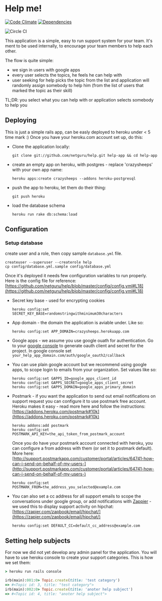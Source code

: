 # Help me!

[![Code Climate](https://codeclimate.com/github/netguru/help.png)](https://codeclimate.com/github/netguru/help)
[![Dependencies](http://allthebadges.io/netguru/help/gemnasium.png)](http://allthebadges.io/netguru/help/gemnasium)

![Circle CI](https://circleci.com/gh/netguru/help/tree/master.png?circle-token=0b87a42d881a82d69dca72d9c0f4cc680f795f62)

This application is a simple, easy to run support system for your team. It's ment to be used internally, to encourage your team members to help each other.

The flow is quite simple:

* we sign in users with google apps
* every user selects the topics, he feels he can help with
* user seeking for help picks the topic from the list and application will randomly assign somebody to help him (from the list of users that marked the topic as their skill)

TL;DR: you select what you can help with or application selects somebody to help you

## Deploying
This is just a simple rails app, can be easly deployed to heroku under < 5 time mark :)
Once you have your heroku.com account set up, do this:

* Clone the application locally:

  `git clone git://github.com/netguru/help.git help-app && cd help-app`

* create an empty app on heroku, with postgres - replace 'crazysheeps' with your own app name:

  `heroku apps:create crazysheeps --addons heroku-postgresql`

* push the app to heroku, let them do their thing:

  `git push heroku`

* load the database schema

  `heroku run rake db:schema:load`

## Configuration

### Setup database

create user and a role, then copy sample `database.yml` file.

```shell
createuser --superuser --createrole help
cp config/database.yml.sample config/database.yml
```

Once it's deployed it needs few configuration variables to run properly.
Here is the config file for reference: [https://github.com/netguru/help/blob/master/config/config.yml#L18](https://github.com/netguru/help/blob/master/config/config.yml#L18)

* Secret key base - used for encrypting cookies

  `heroku config:set SECRET_KEY_BASE=randomstringwithminimum30characters`

* App domain - the domain the application is aviable under. Like so:

  `heroku config:set APP_DOMAIN=crazysheeps.herokuapp.com`

* Google apps - we assume you use google ouath for authentication.
Go to your [google console](https://cloud.google.com/console/project) to generate oauth client and secret for the project.
In google console set `your_help_app_domain.com/auth/google_oauth2/callback`

* You can use plain google account but we recommend using google apps, to scope login to emails from your organization.
Set values like so:

  ```shell
  heroku config:set GAPPS_ID=google_apps_client_id
  heroku config:set GAPPS_SECRET=google_apps_client_secret
  heroku config:set GAPPS_DOMAIN=google_apps_primary_domain
  ```

* Postmark - if you want the application to send out email notifications on support request you can configure it to use postmark free account. Heroku makes it easy - read more here and follow the instructions: [https://addons.heroku.com/postmark#10k](https://addons.heroku.com/postmark#10k)

  ```shell
  heroku addons:add postmark
  heroku config:set POSTMARK_API_KEY=the_api_token_from_postmark_account
  ```

  Once you do have your postmark account connected with heroku, you can configure a from address with them (or set it to postmark default).
  More here: [http://support.postmarkapp.com/customer/portal/articles/64741-how-can-i-send-on-behalf-of-my-users-](http://support.postmarkapp.com/customer/portal/articles/64741-how-can-i-send-on-behalf-of-my-users-)

  `heroku config:set POSTMARK_FROM=the_address_you_selected@example.com`

* You can also set a cc address for all support emails to scope the conversations under google group, or add notifications with [Zappier](https://zapier.com/zapbook/email/) - we used this to display support activity on hipchat: [https://zapier.com/zapbook/email/hipchat/](https://zapier.com/zapbook/email/hipchat/)

  `heroku config:set DEFAULT_CC=default_cc_address@example.com`

## Setting help subjects

For now we did not yet develop any admin panel for the application. You will have to use heroku console to create your support categories. This is how we set them:

```ruby
> heroku run rails console

irb(main):001:0> Topic.create(title: 'test category')
=> #<Topic id: 3, title: "test category">
irb(main):002:0> Topic.create(title: 'anoter help subject')
=> #<Topic id: 4, title: "anoter help subject">
```
